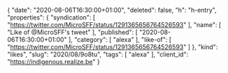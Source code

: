 {
  "date": "2020-08-06T16:30:00+01:00",
  "deleted": false,
  "h": "h-entry",
  "properties": {
    "syndication": [
      "https://twitter.com/MicroSFF/status/1291365656764526593"
    ],
    "name": [
      "Like of @MicroSFF's tweet"
    ],
    "published": [
      "2020-08-06T16:30:00+01:00"
    ],
    "category": [
      "alexa"
    ],
    "like-of": [
      "https://twitter.com/MicroSFF/status/1291365656764526593"
    ]
  },
  "kind": "likes",
  "slug": "2020/08/9o8tu",
  "tags": [
    "alexa"
  ],
  "client_id": "https://indigenous.realize.be"
}
